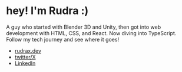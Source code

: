# hey! I'm Rudra :)

A guy who started with Blender 3D and Unity, then got into web development with HTML, CSS, and React. Now diving into TypeScript. 
Follow my tech journey and see where it goes!

- [rudrax.dev](https://rudrax.dev)
- [twitter/X](https://x.com/rudraa1919)
- [LinkedIn](https://www.linkedin.com/in/rudra-sharma-326014309/)
